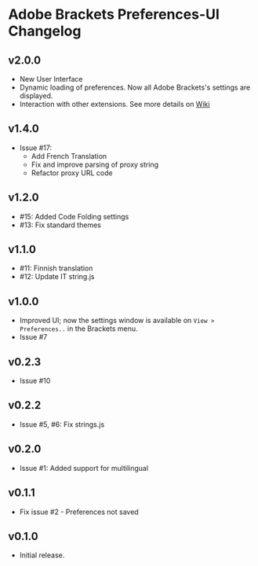 # Adobe Brackets Preferences-UI Changelog

## v2.0.0
* New User Interface
* Dynamic loading of preferences. Now all Adobe Brackets's settings are displayed.
* Interaction with other extensions. See more details on [Wiki](https://github.com/Fede91/brackets-preferences-ui/wiki)

## v1.4.0
* Issue #17: 
  * Add French Translation
  * Fix and improve parsing of proxy string
  * Refactor proxy URL code

## v1.2.0
* #15: Added Code Folding settings
* #13: Fix standard themes

## v1.1.0
* #11: Finnish translation
* #12: Update IT string.js

## v1.0.0
* Improved UI; now the settings window is available on `View > Preferences..` in the Brackets menu.
* Issue #7

## v0.2.3
* Issue #10

## v0.2.2
* Issue #5, #6: Fix strings.js

## v0.2.0
* Issue #1: Added support for multilingual

## v0.1.1
* Fix issue #2 - Preferences not saved

## v0.1.0
* Initial release.
